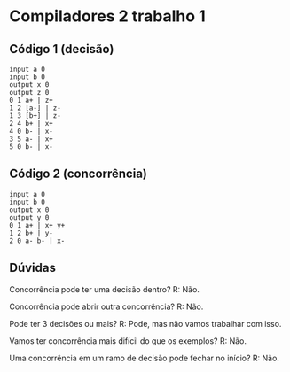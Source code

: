 # Compiladores 2 trabalho 1

## Código 1 (decisão)
```
input a 0
input b 0
output x 0
output z 0
0 1 a+ | z+
1 2 [a-] | z-
1 3 [b+] | z-
2 4 b+ | x+
4 0 b- | x-
3 5 a- | x+
5 0 b- | x-
```


## Código 2 (concorrência)
```
input a 0
input b 0
output x 0
output y 0
0 1 a+ | x+ y+
1 2 b+ | y-
2 0 a- b- | x-
```

## Dúvidas
Concorrência pode ter uma decisão dentro? R: Não.

Concorrência pode abrir outra concorrência? R: Não.

Pode ter 3 decisões ou mais? R: Pode, mas não vamos trabalhar com isso.

Vamos ter concorrência mais difícil do que os exemplos? R: Não.

Uma concorrência em um ramo de decisão pode fechar no início? R: Não.
